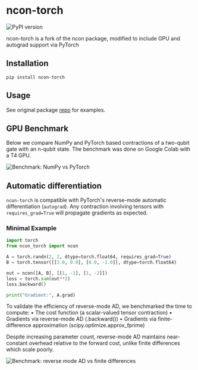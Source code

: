 # ncon-torch
![PyPI version](https://img.shields.io/pypi/v/ncon-torch)

ncon-torch is a fork of the ncon package, modified to include GPU and autograd support via PyTorch

## Installation

`pip install ncon-torch`

## Usage

See original package [repo](https://github.com/mhauru/ncon) for examples. 

## GPU Benchmark 

Below we compare NumPy and PyTorch based contractions of a two-qubit gate with an n-qubit state. The benchmark was done on Google Colab with a T4 GPU. 

![Benchmark: NumPy vs PyTorch](gpu_benchmark.png)

## Automatic differentiation 

`ncon-torch` is compatible with PyTorch's reverse-mode automatic differentiation (`autograd`). Any contraction involving tensors with `requires_grad=True` will propagate gradients as expected.

### Minimal Example

```python
import torch
from ncon_torch import ncon

A = torch.randn(2, 2, dtype=torch.float64, requires_grad=True)
B = torch.tensor([[1.0, 0.0], [0.0, -1.0]], dtype=torch.float64)

out = ncon([A, B], [[1, -1], [1, -2]])
loss = torch.sum(out**2)
loss.backward()

print("Gradient:", A.grad) 
```

To validate the efficiency of reverse-mode AD, we benchmarked the time to compute:
	•	The cost function (a scalar-valued tensor contraction)
	•	Gradients via reverse-mode AD (.backward())
	•	Gradients via finite-difference approximation (scipy.optimize.approx_fprime)

Despite increasing parameter count, reverse-mode AD maintains near-constant overhead relative to the forward cost, unlike finite differences which scale poorly.

![Benchmark: reverse mode AD vs finite differences](ad_benchmark.png)